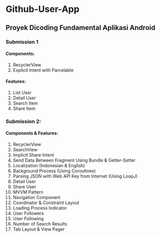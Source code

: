 # Github-User-App
## Proyek Dicoding Fundamental Aplikasi Android
### Submission 1
#### Components:
1. RecyclerView
2. Explicit Intent with Parcelable

#### Features:
1. List User
2. Detail User
3. Search Item
4. Share Item

### Submission 2:
#### Components & Features:
1. RecyclerView
2. SearchView
3. Implicit Share Intent
4. Send Data Between Fragment Using Bundle & Getter-Setter
5. Localization (Indonesian & English)
6. Background Process (Using Coroutines)
7. Parsing JSON with Web API Key from Internet (Using LoopJ)
8. Detail User
9. Share User
10. MVVM Pattern
11. Navigation Component
12. Coordinator & Constraint Layout
13. Loading Process Indicator
14. User Followers
15. User Following
16. Number of Search Results
17. Tab Layout & View Pager
